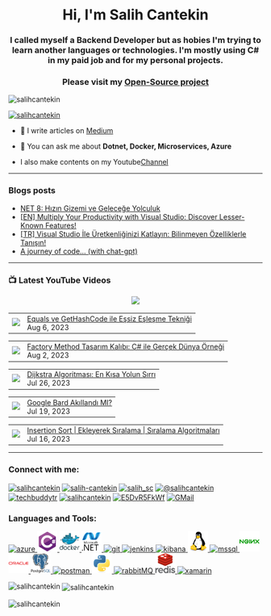 <h1 align="center">Hi, I'm Salih Cantekin</h1>
<h3 align="center">I called myself a Backend Developer but as hobies I'm trying to learn another languages or technologies. I'm mostly using C# in my paid job and for my personal projects.</h3>

<h3 align="center">
Please visit my <a href="https://github.com/TechBuddyTR/TechBuddy.Extensions"> Open-Source project</a>
</h3>
  
<p align="left"> <img src="https://komarev.com/ghpvc/?username=salihcantekin&label=Profile%20views&color=0e75b6&style=flat" alt="salihcantekin" /> </p>

<p align="left"> <a href="https://twitter.com/salihcantekin" target="blank"><img src="https://img.shields.io/twitter/follow/salihcantekin?logo=twitter&style=for-the-badge" alt="salihcantekin" /></a> </p>

- 📝 I write articles on [Medium](https://salihcantekin.medium.com)

- 💬 You can ask me about **Dotnet, Docker, Microservices, Azure**

- I also make contents on my Youtube[Channel](https://www.youtube.com/c/TechBuddyTR)

----

### Blogs posts
<!-- BLOG-POST-LIST:START -->
- [NET 8: Hızın Gizemi ve Geleceğe Yolculuk](https://salihcantekin.medium.com/net-8-h%C4%B1z%C4%B1n-gizemi-ve-gelece%C4%9Fe-yolculuk-4055eb70e810?source=rss-5c4e866ce6ec------2)
- [[EN] Multiply Your Productivity with Visual Studio: Discover Lesser-Known Features!](https://salihcantekin.medium.com/en-multiply-your-productivity-with-visual-studio-discover-lesser-known-features-19572b7274e3?source=rss-5c4e866ce6ec------2)
- [[TR] Visual Studio İle Üretkenliğinizi Katlayın: Bilinmeyen Özelliklerle Tanışın!](https://salihcantekin.medium.com/tr-visual-studio-i%CC%87le-%C3%BCretkenli%C4%9Finizi-katlay%C4%B1n-bilinmeyen-%C3%B6zelliklerle-tan%C4%B1%C5%9F%C4%B1n-e02bf453993c?source=rss-5c4e866ce6ec------2)
- [A journey of code… &lpar;with chat-gpt&rpar;](https://salihcantekin.medium.com/a-journey-of-code-with-chat-gpt-7e3c070d544f?source=rss-5c4e866ce6ec------2)
<!-- BLOG-POST-LIST:END -->

---

### 📺 Latest YouTube Videos

<div align="center">

[<img src="https://img.shields.io/badge/-Subscribe-red?style=for-the-badge&logo=youtube&logoColor=white"/>](https://www.youtube.com/c/TechBuddyTR?sub_confirmation=1)

</div>

<!-- YOUTUBE:START --><table><tr><td><a href="https://www.youtube.com/watch?v=LF23lCM8Cvg"><img width="140px" src="https://i.ytimg.com/vi/LF23lCM8Cvg/mqdefault.jpg"></a></td>
<td><a href="https://www.youtube.com/watch?v=LF23lCM8Cvg">Equals ve GetHashCode ile Eşsiz Eşleşme Tekniği</a><br/>Aug 6, 2023</td></tr></table>
<table><tr><td><a href="https://www.youtube.com/watch?v=l0rzdmnsyZ0"><img width="140px" src="https://i.ytimg.com/vi/l0rzdmnsyZ0/mqdefault.jpg"></a></td>
<td><a href="https://www.youtube.com/watch?v=l0rzdmnsyZ0">Factory Method Tasarım Kalıbı: C# ile Gerçek Dünya Örneği</a><br/>Aug 2, 2023</td></tr></table>
<table><tr><td><a href="https://www.youtube.com/watch?v=MeiKA0uai0c"><img width="140px" src="https://i.ytimg.com/vi/MeiKA0uai0c/mqdefault.jpg"></a></td>
<td><a href="https://www.youtube.com/watch?v=MeiKA0uai0c">Dijkstra Algoritması: En Kısa Yolun Sırrı</a><br/>Jul 26, 2023</td></tr></table>
<table><tr><td><a href="https://www.youtube.com/watch?v=8UhlntP_Wa0"><img width="140px" src="https://i.ytimg.com/vi/8UhlntP_Wa0/mqdefault.jpg"></a></td>
<td><a href="https://www.youtube.com/watch?v=8UhlntP_Wa0">Google Bard Akıllandı MI?</a><br/>Jul 19, 2023</td></tr></table>
<table><tr><td><a href="https://www.youtube.com/watch?v=gc97Oaxemi4"><img width="140px" src="https://i.ytimg.com/vi/gc97Oaxemi4/mqdefault.jpg"></a></td>
<td><a href="https://www.youtube.com/watch?v=gc97Oaxemi4">Insertion Sort | Ekleyerek Sıralama | Sıralama Algoritmaları</a><br/>Jul 16, 2023</td></tr></table>
<!-- YOUTUBE:END -->

---

<h3 align="left">Connect with me:</h3>
<p align="left">
<a href="https://twitter.com/salihcantekin" target="blank"><img align="center" src="https://raw.githubusercontent.com/rahuldkjain/github-profile-readme-generator/master/src/images/icons/Social/twitter.svg" alt="salihcantekin" height="30" width="40" /></a>
<a href="https://linkedin.com/in/salih-cantekin" target="blank"><img align="center" src="https://raw.githubusercontent.com/rahuldkjain/github-profile-readme-generator/master/src/images/icons/Social/linked-in-alt.svg" alt="salih-cantekin" height="30" width="40" /></a>
<a href="https://instagram.com/salih_sc" target="blank"><img align="center" src="https://raw.githubusercontent.com/rahuldkjain/github-profile-readme-generator/master/src/images/icons/Social/instagram.svg" alt="salih_sc" height="30" width="40" /></a>
<a href="https://medium.com/@salihcantekin" target="blank"><img align="center" src="https://raw.githubusercontent.com/rahuldkjain/github-profile-readme-generator/master/src/images/icons/Social/medium.svg" alt="@salihcantekin" height="30" width="40" /></a>
<a href="https://www.youtube.com/c/techbuddytr" target="blank"><img align="center" src="https://raw.githubusercontent.com/rahuldkjain/github-profile-readme-generator/master/src/images/icons/Social/youtube.svg" alt="techbuddytr" height="30" width="40" /></a>
<a href="https://www.hackerrank.com/salihcantekin" target="blank"><img align="center" src="https://raw.githubusercontent.com/rahuldkjain/github-profile-readme-generator/master/src/images/icons/Social/hackerrank.svg" alt="salihcantekin" height="30" width="40" /></a>
<a href="https://discord.gg/E5DvR5FkWf" target="blank"><img align="center" src="https://raw.githubusercontent.com/rahuldkjain/github-profile-readme-generator/master/src/images/icons/Social/discord.svg" alt="E5DvR5FkWf" height="30" width="40" /></a>
<a href="mailto:salihcantekin@gmail.com" target="blank"><img align="center" src="https://img.shields.io/badge/Gmail-D14836?style=for-the-badge&logo=gmail&logoColor=white" alt="GMail"/></a>
  
  
  
</p>

<h3 align="left">Languages and Tools:</h3>
<p align="left"> <a href="https://azure.microsoft.com/en-in/" target="_blank" rel="noreferrer"> <img src="https://www.vectorlogo.zone/logos/microsoft_azure/microsoft_azure-icon.svg" alt="azure" width="40" height="40"/> </a> <a href="https://www.w3schools.com/cs/" target="_blank" rel="noreferrer"> <img src="https://raw.githubusercontent.com/devicons/devicon/master/icons/csharp/csharp-original.svg" alt="csharp" width="40" height="40"/> </a> <a href="https://www.docker.com/" target="_blank" rel="noreferrer"> <img src="https://raw.githubusercontent.com/devicons/devicon/master/icons/docker/docker-original-wordmark.svg" alt="docker" width="40" height="40"/> </a> <a href="https://dotnet.microsoft.com/" target="_blank" rel="noreferrer"> <img src="https://raw.githubusercontent.com/devicons/devicon/master/icons/dot-net/dot-net-original-wordmark.svg" alt="dotnet" width="40" height="40"/> </a> <a href="https://git-scm.com/" target="_blank" rel="noreferrer"> <img src="https://www.vectorlogo.zone/logos/git-scm/git-scm-icon.svg" alt="git" width="40" height="40"/> </a> <a href="https://www.jenkins.io" target="_blank" rel="noreferrer"> <img src="https://www.vectorlogo.zone/logos/jenkins/jenkins-icon.svg" alt="jenkins" width="40" height="40"/> </a> <a href="https://www.elastic.co/kibana" target="_blank" rel="noreferrer"> <img src="https://www.vectorlogo.zone/logos/elasticco_kibana/elasticco_kibana-icon.svg" alt="kibana" width="40" height="40"/> </a> <a href="https://www.linux.org/" target="_blank" rel="noreferrer"> <img src="https://raw.githubusercontent.com/devicons/devicon/master/icons/linux/linux-original.svg" alt="linux" width="40" height="40"/> </a> <a href="https://www.microsoft.com/en-us/sql-server" target="_blank" rel="noreferrer"> <img src="https://www.svgrepo.com/show/303229/microsoft-sql-server-logo.svg" alt="mssql" width="40" height="40"/> </a> <a href="https://www.nginx.com" target="_blank" rel="noreferrer"> <img src="https://raw.githubusercontent.com/devicons/devicon/master/icons/nginx/nginx-original.svg" alt="nginx" width="40" height="40"/> </a> <a href="https://www.oracle.com/" target="_blank" rel="noreferrer"> <img src="https://raw.githubusercontent.com/devicons/devicon/master/icons/oracle/oracle-original.svg" alt="oracle" width="40" height="40"/> </a> <a href="https://www.postgresql.org" target="_blank" rel="noreferrer"> <img src="https://raw.githubusercontent.com/devicons/devicon/master/icons/postgresql/postgresql-original-wordmark.svg" alt="postgresql" width="40" height="40"/> </a> <a href="https://postman.com" target="_blank" rel="noreferrer"> <img src="https://www.vectorlogo.zone/logos/getpostman/getpostman-icon.svg" alt="postman" width="40" height="40"/> </a> <a href="https://www.python.org" target="_blank" rel="noreferrer"> <img src="https://raw.githubusercontent.com/devicons/devicon/master/icons/python/python-original.svg" alt="python" width="40" height="40"/> </a> <a href="https://www.rabbitmq.com" target="_blank" rel="noreferrer"> <img src="https://www.vectorlogo.zone/logos/rabbitmq/rabbitmq-icon.svg" alt="rabbitMQ" width="40" height="40"/> </a> <a href="https://redis.io" target="_blank" rel="noreferrer"> <img src="https://raw.githubusercontent.com/devicons/devicon/master/icons/redis/redis-original-wordmark.svg" alt="redis" width="40" height="40"/> </a> <a href="https://dotnet.microsoft.com/apps/xamarin" target="_blank" rel="noreferrer"> <img src="https://raw.githubusercontent.com/detain/svg-logos/780f25886640cef088af994181646db2f6b1a3f8/svg/xamarin.svg" alt="xamarin" width="40" height="40"/> </a> </p>

<p><img align="left" src="https://github-readme-stats.vercel.app/api/top-langs?username=salihcantekin&show_icons=true&locale=en&layout=compact" alt="salihcantekin" /></p>

<p>&nbsp;<img align="center" src="https://github-readme-stats.vercel.app/api?username=salihcantekin&show_icons=true&locale=en" alt="salihcantekin" /></p>

<p><img align="center" src="https://github-readme-streak-stats.herokuapp.com/?user=salihcantekin&" alt="salihcantekin" /></p>
